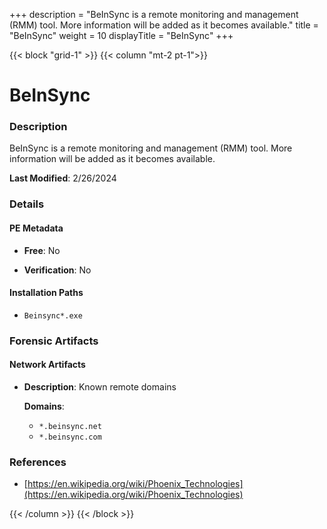 +++
description = "BeInSync is a remote monitoring and management (RMM) tool. More information will be added as it becomes available."
title = "BeInSync"
weight = 10
displayTitle = "BeInSync"
+++


{{< block "grid-1" >}}
{{< column "mt-2 pt-1">}}

# BeInSync


### Description

BeInSync is a remote monitoring and management (RMM) tool. More information will be added as it becomes available.



**Last Modified**: 2/26/2024

### Details


#### PE Metadata


- **Free**: No

- **Verification**: No




#### Installation Paths
- `Beinsync*.exe`

### Forensic Artifacts




#### Network Artifacts

- **Description**: Known remote domains

  **Domains**:
    - `*.beinsync.net`
    - `*.beinsync.com`





### References
- [https://en.wikipedia.org/wiki/Phoenix_Technologies](https://en.wikipedia.org/wiki/Phoenix_Technologies)



{{< /column >}}
{{< /block >}}
